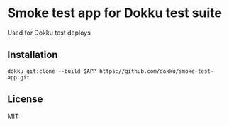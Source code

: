 # Smoke test app for Dokku test suite

Used for Dokku test deploys

## Installation

```shell
dokku git:clone --build $APP https://github.com/dokku/smoke-test-app.git
```

## License

MIT
